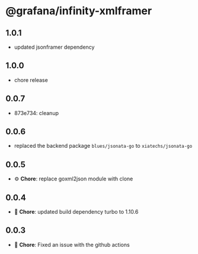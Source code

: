 # @grafana/infinity-xmlframer

## 1.0.1

- updated jsonframer dependency

## 1.0.0

- chore release

## 0.0.7

- 873e734: cleanup

## 0.0.6

- replaced the backend package `blues/jsonata-go` to `xiatechs/jsonata-go`

## 0.0.5

- ⚙️ **Chore**: replace goxml2json module with clone

## 0.0.4

- 🐛 **Chore**: updated build dependency turbo to 1.10.6

## 0.0.3

- 🐛 **Chore**: Fixed an issue with the github actions
